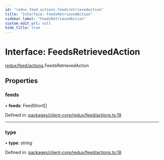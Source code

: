 ```yaml
---
id: "redux_feed_actions.feedsretrievedaction"
title: "Interface: FeedsRetrievedAction"
sidebar_label: "FeedsRetrievedAction"
custom_edit_url: null
hide_title: true
---
```


# Interface: FeedsRetrievedAction

[redux/feed/actions](../modules/redux_feed_actions.md).FeedsRetrievedAction

## Properties

### feeds

• **feeds**: FeedShort[]

Defined in: [packages/client-core/redux/feed/actions.ts:19](https://github.com/xr3ngine/xr3ngine/blob/66a84a950/packages/client-core/redux/feed/actions.ts#L19)

___

### type

• **type**: *string*

Defined in: [packages/client-core/redux/feed/actions.ts:18](https://github.com/xr3ngine/xr3ngine/blob/66a84a950/packages/client-core/redux/feed/actions.ts#L18)
